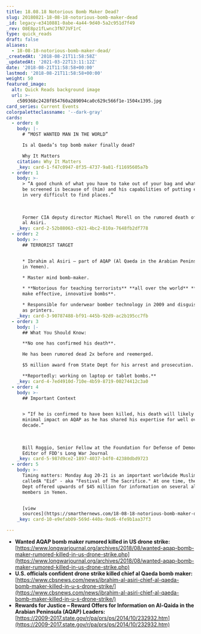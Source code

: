 ```yaml
---
title: 18.08.18 Notorious Bomb Maker Dead?
slug: 20180821-18-08-18-notorious-bomb-maker-dead
_id: legacy-e3410881-0abe-4a44-9d40-5a2c951d7f49
_rev: O8E8pz1fLwnc3fN7JVF1rC
type: quick_reads
draft: false
aliases:
  - 18-08-18-notorious-bomb-maker-dead/
_createdAt: '2018-08-21T11:58:58Z'
_updatedAt: '2021-03-22T13:11:12Z'
date: '2018-08-21T11:58:58+00:00'
lastmod: '2018-08-21T11:58:58+00:00'
weight: 50
featured_image:
  alt: Quick Reads background image
  url: >-
    c509368c2428f854760a289094ca0c629c566f1e-1504x1395.jpg
card_series: Current Events
colorpaletteclassname: '--dark-gray'
cards:
  - order: 0
    body: |-
      # “MOST WANTED MAN IN THE WORLD”

      Is al Qaeda’s top bomb maker finally dead?

      Why It Matters
    citation: Why It Matters
    _key: card-1-f47c0947-8f35-4737-9a81-f11695605a7b
  - order: 1
    body: >-
      > “A good chunk of what you have to take out of your bag and what has to
      be screened is because of (him) and his capabilities of putting explosives
      in very difficult to find places.”  
        
        
        
      Former CIA deputy director Michael Morell on the rumored death of Ibrahim
      al Asiri.
    _key: card-2-52b88063-c921-4bc2-810a-7648fb2df778
  - order: 2
    body: >-
      ## TERRORIST TARGET


      * Ibrahim al Asiri – part of AQAP (Al Qaeda in the Arabian Peninsula based
      in Yemen).

      * Master mind bomb-maker.

      * **Notorious for teaching terrorists** **all over the world** **how to
      make effective, innovative bombs**.

      * Responsible for underwear bomber technology in 2009 and disguising bombs
      as printers.
    _key: card-3-90787488-bf91-445b-92d9-ac2b195cc7fb
  - order: 3
    body: |-
      ## What You Should Know:

      **No one has confirmed his death**.

      He has been rumored dead 2x before and reemerged.

      $5 million award from State Dept for his arrest and prosecution.

      **Reportedly: working on laptop or tablet bombs.**
    _key: card-4-7ed4910d-710e-4b59-8719-00274412c3a0
  - order: 4
    body: >-
      ## Important Context


      > “If he is confirmed to have been killed, his death will likely have
      minimal impact on AQAP as he has shared his expertise for well over a
      decade.”  
        
        
        
      Bill Roggio, Senior Fellow at the Foundation for Defense of Democracies &
      Editor of FDD's Long War Journal
    _key: card-5-987d9ce2-1897-4037-b4f0-42380dbd9723
  - order: 5
    body: >-
      Timing matters: Monday Aug 20-21 is an important worldwide Muslim holiday
      calledA "Eid" - aka "Festival of The Sacrifice." At one time, the State
      Dept offered upwards of $45 million for information on several al Qaeda
      members in Yemen.


      [view
      sources](https://smarthernews.com/18-08-18-notorious-bomb-maker-dead/)
    _key: card-10-e9efab09-569d-440a-9ad6-4fe9b1aa37f3

---
```

* **Wanted AQAP bomb maker rumored killed in US drone strike:**  
[https://www.longwarjournal.org/archives/2018/08/wanted-aqap-bomb-maker-rumored-killed-in-us-drone-strike.php](https://www.longwarjournal.org/archives/2018/08/wanted-aqap-bomb-maker-rumored-killed-in-us-drone-strike.php)
* **U.S. officials confident drone strike killed chief al Qaeda bomb maker:**  
[https://www.cbsnews.com/news/ibrahim-al-asiri-chief-al-qaeda-bomb-maker-killed-in-u-s-drone-strike/](https://www.cbsnews.com/news/ibrahim-al-asiri-chief-al-qaeda-bomb-maker-killed-in-u-s-drone-strike/)
* **Rewards for Justice – Reward Offers for Information on Al-Qaida in the Arabian Peninsula (AQAP) Leaders:**  
[https://2009-2017.state.gov/r/pa/prs/ps/2014/10/232932.htm](https://2009-2017.state.gov/r/pa/prs/ps/2014/10/232932.htm)